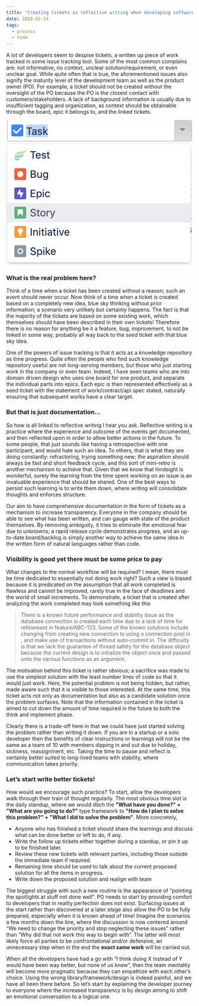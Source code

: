 ```yaml
---
title: "Creating tickets as reflective writing when developing software"
date: 2020-02-24
tags:
  - process
  - team
---
```


A lot of developers seem to despise tickets, a written up piece of work tracked in some issue tracking tool.
Some of the most common complains are: not informative, no context, unclear solution/requirement, or even
unclear goal. While quite often that is true, the aforementioned issues also signify the maturity level of
the development team as well as the product owner (PO). For example, a ticket should not be created without
the oversight of the PO because the PO is the closest contact with customers/stakeholders. A lack of background
information is usually due to insufficient tagging and organization, as context should be obtainable through the
board, epic it belongs to, and the linked tickets.

![ticket-types](/assets/2020-02-24-ticket-types.png)

### What is the real problem here?

Think of a time when a ticket has been created without a reason; such an event should never occur. Now think
of a time when a ticket is created based on a completely new idea, blue sky thinking without prior information;
a scenario very unlikely but certainly happens. The fact is that the majority of the tickets are based on some
existing work, which themselves should have been described in their own tickets! Therefore there is no reason
for anything be it a feature, bug, improvement, to not be linked in some way, probably all way back to the *seed*
ticket with that blue sky idea.

One of the powers of issue tracking is that it acts as a knowledge repository as time progress. Quite often
the people who find such knowledge repository useful are not long-serving members, but those who just starting
work in the company or even team. Indeed, I have seen teams who are into domain driven design who uses one board
for one product, and separate the individual parts into epics. Each epic is then represented effectively as a seed
ticket with the statement of work/contract/api spec stated, naturally ensuring that subsequent works
have a clear target.

### But that is just documentation...

So how is all linked to reflective writing I hear you ask. Reflective writing is a practice where the
experience and outcome of the events get documented, and then reflected upon in order to allow better
actions in the future. To some people, that just sounds like having a retrospective with one participant,
and would hate such an idea. To others, that is what they are doing constantly: refractoring, trying something
new; the aspiration should always be fast and short feedback cycle, and this sort of mini-retro is another
mechanism to achieve that. Given that we know that hindsight is wonderful, surely the learning from the time
spent working on an issue is an invaluable experience that should be shared. One of the best ways to persist
such learning is to write them down, where writing will consolidate thoughts and enforces structure.

Our aim to have comprehensive documentation in the form of tickets as a mechanism to increase transparency.
Everyone in the company should be able to see what has been written, and can gauge with state of the product
themselves. By removing ambiguity, it tries to eliminate the emotional fear due to unknowns; a rapid release
cycle demonstrates progress, and an up-to-date board/backlog is simply another way to achieve the same idea
in the written form of natural languages rather than code.

### Visibility is good yet there must be some price to pay

What changes to the normal workflow will be required? I mean, there must be time dedicated to essentially not
doing work right? Such a view is biased because it is predicated on the assumption that all work completed is
flawless and cannot be improved, rarely true in the face of deadlines and the world of small increments. To
demonstrate, a ticket that is created after analyzing the work completed may look something like this

> There is a known future performance and stability issue as the database connection is created
> each time due to a lack of time for refinement in feature/ABC-123. Some of the known solutions include
>changing from creating new connection to using a connection pool in <some random place>, and make use
>of transactions without auto-commit in<another random place>. The difficulty is that we lack the guarantee
>of thread safety for the database object because the current design is to initialize the object once and
>passed onto the various functions as an argument.

The motivation behind this ticket is rather obvious; a sacrifice was made to use the simplest solution
with the least number lines of code so that it would just work. Here, the potential problem is not being
hidden, but rather, made aware such that it is visible to those interested. At the same time, this ticket acts
not only as documentation but also as a candidate solution once the problem surfaces. Note that the information
contained in the ticket is aimed to cut down the amount of time required in the future to both the think
and implement phase.

Clearly there is a trade-off here in that we could have just started solving the problem rather than
writing it down. If you are in a startup or a solo developer then the benefits of clear instructions
or learnings will not be the same as a team of 10 with members dipping in and out due to holiday, sickness,
reassignment, etc. Taking the time to pause and reflect is certainly better suited to long-lived teams with
stability, where communication takes priority.

### Let’s start write better tickets!

How would we encourage such practice? To start, allow the developers walk through their train of thought
regularly. The most obvious time slot is the daily standup, where we would ditch the
**"What have you done?" + "What are you going to do?"** type framework to
**"How do I plan to solve this problem?" + "What I did to solve the problem"**. More concretely,

- Anyone who has finished a ticket should share the learnings and discuss what can be done better or left to do, if any.
- Write the follow up tickets either together during a standup, or pin it up to be finished later.
- Review these new tickets with relevant parties, including those outside the immediate team if required.
- Remaining time should be used to talk about the current proposed solution for all the items in progress.
- Write down the proposed solution and realign with team

The biggest struggle with such a new routine is the appearance of “pointing the spotlights at stuff not done well”.
PO needs to start by providing comfort to developers that in reality perfection does not exist. Surfacing issues
at the start rather than discovered at a later stage also allow the PO to be fully prepared, especially when it
is known ahead of time! Imagine the scenarios a few months down the line, where the discussion is now centered
around “We need to change the priority and stop neglecting these issues” rather than
“Why did that not work this way to begin with”. The latter will most likely force all parties to be
confrontational and/or defensive, an unnecessary step when in the end the **exact same work** will be carried out.

When all the developers have had a go with “I think doing X instead of Y would have been way better,
but none of us knew”, then the team mentality will become more pragmatic because they can empathize
with each other’s choice. Using the wrong library/framework/design is indeed painful, and we have all
been there before. So let’s start by explaining the developer journey to everyone where the increased
transparency is by design aiming to shift an emotional conversation to a logical one.
